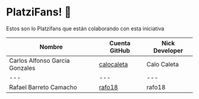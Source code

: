 # PlatziFans! 💚

Estos son lo Platzifans que están colaborando con esta iniciativa

| Nombre | Cuenta GitHub | Nick Developer |
|---|---|---|
| Carlos Alfonso Garcia Gonzales | [calocaleta](https://github.com/calocaleta) | Calo Caleta |
|---|---|---|
| Rafael Barreto Camacho | [rafo18](https://github.com/rafo18) | rafo18 |
